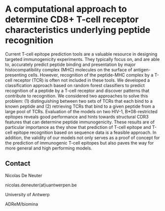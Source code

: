 A computational approach to determine CD8+ T-cell receptor characteristics underlying peptide recognition
=========================================================================================================

Current T-cell epitope prediction tools are a valuable resource in designing targeted immunogenicity experiments. They typically focus on, and are able to, accurately predict peptide binding and presentation by major histocompatibility complex (MHC) molecules on the surface of antigen-presenting cells. However, recognition of the peptide-MHC complex by a T-cell receptor (TCR) is often not included in these tools. We developed a classification approach based on random forest classifiers to predict recognition of a peptide by a T-cell receptor and discover patterns that contribute to recognition. We considered two approaches to solve this problem: (1) distinguishing between two sets of TCRs that each bind to a known peptide and (2) retrieving TCRs that bind to a given peptide from a large pool of TCRs. Evaluation of the models on two HIV-1, B*08-restricted epitopes reveals good performance and hints towards structural CDR3 features that can determine peptide immunogenicity. These results are of particular importance as they show that prediction of T-cell epitope and T-cell epitope recognition based on sequence data is a feasible approach. In addition, the validity of our models not only serves as a proof of concept for the prediction of immunogenic T-cell epitopes but also paves the way for more general and high performing models.


Contact
-------

Nicolas De Neuter

nicolas.deneuter(at)uantwerpen.be

University of Antwerp

ADReM/biomina
